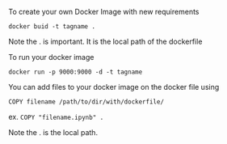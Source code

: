 To create your own Docker Image with new requirements

``` docker buid -t tagname . ```

Note the . is important. It is the local path of the dockerfile


To run your docker image

``` docker run -p 9000:9000 -d -t tagname ```

You can add files to your docker image on the docker file using

``` COPY filename /path/to/dir/with/dockerfile/ ```

ex. ``` COPY "filename.ipynb" . ```

Note the . is the local path.

